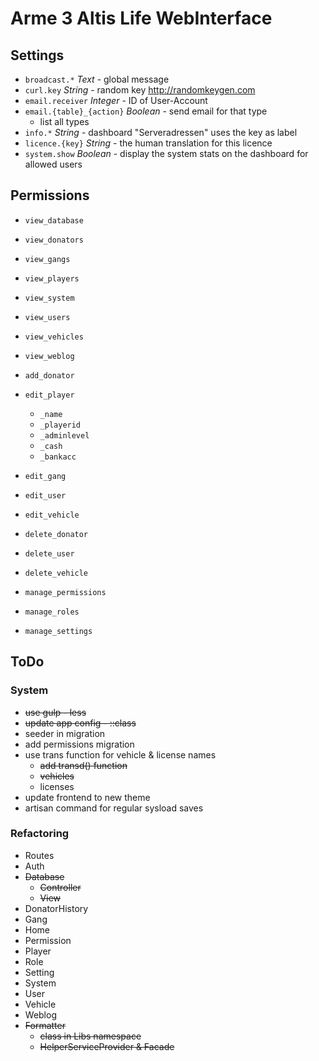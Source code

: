 # Arme 3 Altis Life WebInterface

## Settings

* `broadcast.*`             _Text_ - global message
* `curl.key`                _String_ - random key http://randomkeygen.com
* `email.receiver`          _Integer_ - ID of User-Account
* `email.{table}_{action}`  _Boolean_ - send email for that type
    * list all types
* `info.*`                  _String_ - dashboard "Serveradressen" uses the key as label
* `licence.{key}`           _String_ - the human translation for this licence
* `system.show`             _Boolean_ - display the system stats on the dashboard for allowed users

## Permissions

* `view_database`
* `view_donators`
* `view_gangs`
* `view_players`
* `view_system`
* `view_users`
* `view_vehicles`
* `view_weblog`

* `add_donator`

* `edit_player`
    * `_name`
    * `_playerid`
    * `_adminlevel`
    * `_cash`
    * `_bankacc`
* `edit_gang`
* `edit_user`
* `edit_vehicle`

* `delete_donator`
* `delete_user`
* `delete_vehicle`

* `manage_permissions`
* `manage_roles`
* `manage_settings`

## ToDo

### System

* ~~use gulp - less~~
* ~~update app config - ::class~~
* seeder in migration
* add permissions migration
* use trans function for vehicle & license names
    * ~~add transd() function~~
    * ~~vehicles~~
    * licenses
* update frontend to new theme
* artisan command for regular sysload saves

### Refactoring

* Routes
* Auth
* ~~Database~~
    * ~~Controller~~
    * ~~View~~
* DonatorHistory
* Gang
* Home
* Permission
* Player
* Role
* Setting
* System
* User
* Vehicle
* Weblog
* ~~Formatter~~
    * ~~class in Libs namespace~~
    * ~~HelperServiceProvider & Facade~~